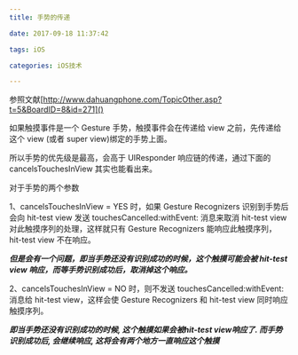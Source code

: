 ```yaml
---
title: 手势的传递

date: 2017-09-18 11:37:42

tags: iOS

categories: iOS技术

---
```


参照文献[http://www.dahuangphone.com/TopicOther.asp?t=5&BoardID=8&id=271]()

如果触摸事件是一个 Gesture 手势，触摸事件会在传递给 view 之前，先传递给这个 view (或者 super view)绑定的手势上面。

所以手势的优先级是最高，会高于 UIResponder 响应链的传递，通过下面的 cancelsTouchesInView 其实也能看出来。

对于手势的两个参数

1、cancelsTouchesInView = YES 时，如果 Gesture Recognizers 识别到手势后会向 hit-test view 发送 touchesCancelled:withEvent: 消息来取消 hit-test view 对此触摸序列的处理，这样就只有 Gesture Recognizers 能响应此触摸序列，hit-test view 不在响应。

***但是会有一个问题，即当手势还没有识别成功的时候，这个触摸可能会被 hit-test view 响应，而等手势识别成功后，取消掉这个响应。***

2、cancelsTouchesInView = NO 时，则不发送 touchesCancelled:withEvent: 消息给 hit-test view，这样会使 Gesture Recognizers 和 hit-test view 同时响应触摸序列。

***即当手势还没有识别成功的时候, 这个触摸如果会被hit-test view响应了. 而手势识别成功后, 会继续响应, 这将会有两个地方一直响应这个触摸***
